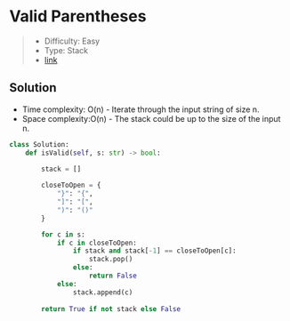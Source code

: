 # Valid Parentheses

> - Difficulty: Easy
> - Type: Stack
> - [link](https://leetcode.com/problems/valid-parentheses/)

## Solution
- Time complexity: O(n) - Iterate through the input string of size n.
- Space complexity:O(n) - The stack could be up to the size of the input n.

```python
class Solution:
    def isValid(self, s: str) -> bool:
        
        stack = []

        closeToOpen = {
            "}": "{",
            "]": "[",
            ")": "()"
        }

        for c in s:
            if c in closeToOpen:
                if stack and stack[-1] == closeToOpen[c]:
                    stack.pop()
                else:
                    return False
            else:
                stack.append(c)
        
        return True if not stack else False
```